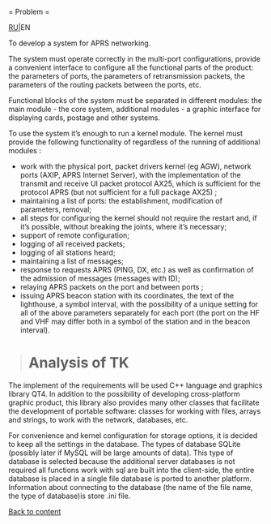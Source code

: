﻿= Problem =

[RU](http://code.google.com/p/qaprs/wiki/tz_ru)|EN

To develop a system for APRS networking.

The system must operate correctly in the multi-port configurations, provide a convenient interface to configure all the functional parts of the product: the parameters of ports, the parameters of retransmission packets, the parameters of the routing packets between the ports, etc.

Functional blocks of the system must be separated in different modules: the main module - the core system, additional modules - a graphic interface for displaying cards, postage and other systems.

To use the system it’s  enough to run a kernel module. The kernel must provide the following functionality of regardless of the running of additional modules :

  * work with the physical port, packet drivers kernel (eg AGW), network ports (AXIP, APRS Internet Server), with the implementation of the transmit and receive UI packet protocol AX25, which is sufficient for the protocol APRS (but not sufficient for a full package AX25) ;
  * maintaining a list of ports: the establishment, modification of parameters, removal;
  * all steps for configuring the kernel should not require the restart and, if  it’s possible, without breaking the joints, where it’s necessary;
  * support of remote configuration;
  * logging of all received packets;
  * logging of all stations heard;
  * maintaining a list of messages;
  * response to requests APRS (PING, DX, etc.) as well as confirmation of the admission of messages (messages with ID);
  * relaying APRS packets on the port and between ports ;
  * issuing APRS beacon station with its coordinates, the text of the lighthouse, a symbol interval, with the possibility of a unique setting for all of the above parameters separately for each port (the port on the HF and VHF may differ both in a symbol of the station and in the beacon interval).

> # Analysis of TK #

The implement of the requirements will be used C++  language and graphics library QT4. In addition to the possibility of developing cross-platform graphic product, this library also provides many other classes that facilitate the development of portable software: classes for working with files, arrays and strings, to work with the network, databases, etc.

For convenience and kernel configuration for storage options, it is decided to keep all the settings in the database. The types of database SQLite (possibly later if MySQL will be large amounts of data). This type of database  is selected because the additional server databases is not required  all functions work with sql are built into the client-side, the entire database is placed in a single file database is ported to another platform. Information about connecting to the database (the name of the file name, the type of database)is store .ini file.

[Back to content](http://code.google.com/p/qaprs/wiki/content_en)
